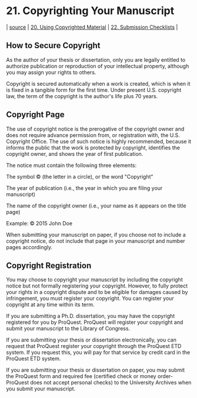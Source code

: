 # 21. Copyrighting Your Manuscript
| [source](https://guides.lib.uci.edu/gradmanual/yourcopyright) | [20. Using Copyrighted Material](20-copyrightedmaterial.md) | [22. Submission Checklists](22-checklists.md) |

## How to Secure Copyright

As the author of your thesis or dissertation, only you are legally entitled to authorize publication or reproduction of your intellectual property, although you may assign your rights to others.

Copyright is secured automatically when a work is created, which is when it is fixed in a tangible form for the first time. Under present U.S. copyright law, the term of the copyright is the author's life plus 70 years.

## Copyright Page

The use of copyright notice is the prerogative of the copyright owner and does not require advance permission from, or registration with, the U.S. Copyright Office. The use of such notice is highly recommended, because it informs the public that the work is protected by copyright, identifies the copyright owner, and shows the year of first publication.

The notice must contain the following three elements:

The symbol © (the letter in a circle), or the word "Copyright"

The year of publication (i.e., the year in which you are filing your manuscript)

The name of the copyright owner (i.e., your name as it appears on the title page)

Example: © 2015 John Doe

When submitting your manuscript on paper, if you choose not to include a copyright notice, do not include that page in your manuscript and number pages accordingly.

## Copyright Registration

You may choose to copyright your manuscript by including the copyright notice but not formally registering your copyright. However, to fully protect your rights in a copyright dispute and to be eligible for damages caused by infringement, you must register your copyright. You can register your copyright at any time within its term.

If you are submitting a Ph.D. dissertation, you may have the copyright registered for you by ProQuest. ProQuest will register your copyright and submit your manuscript to the Library of Congress.

If you are submitting your thesis or dissertation electronically, you can request that ProQuest register your copyright through the ProQuest ETD system. If you request this, you will pay for that service by credit card in the ProQuest ETD system.

If you are submitting your thesis or dissertation on paper, you may submit the ProQuest form and required fee (certified check or money order- ProQuest does not accept personal checks) to the University Archives when you submit your manuscript.

